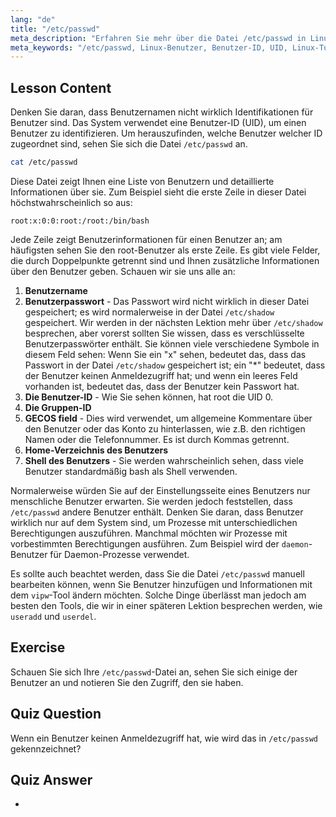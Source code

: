 ```yaml
---
lang: "de"
title: "/etc/passwd"
meta_description: "Erfahren Sie mehr über die Datei /etc/passwd in Linux, verstehen Sie die Felder der Benutzerinformationen und wie UIDs funktionieren. Erkunden Sie diese essentielle Konfigurationsdatei."
meta_keywords: "/etc/passwd, Linux-Benutzer, Benutzer-ID, UID, Linux-Tutorial, Anfänger, Anleitung, Linux-Befehle"
---
```


## Lesson Content

Denken Sie daran, dass Benutzernamen nicht wirklich Identifikationen für Benutzer sind. Das System verwendet eine Benutzer-ID (UID), um einen Benutzer zu identifizieren. Um herauszufinden, welche Benutzer welcher ID zugeordnet sind, sehen Sie sich die Datei `/etc/passwd` an.

```bash
cat /etc/passwd
```

Diese Datei zeigt Ihnen eine Liste von Benutzern und detaillierte Informationen über sie. Zum Beispiel sieht die erste Zeile in dieser Datei höchstwahrscheinlich so aus:

```plaintext
root:x:0:0:root:/root:/bin/bash
```

Jede Zeile zeigt Benutzerinformationen für einen Benutzer an; am häufigsten sehen Sie den root-Benutzer als erste Zeile. Es gibt viele Felder, die durch Doppelpunkte getrennt sind und Ihnen zusätzliche Informationen über den Benutzer geben. Schauen wir sie uns alle an:

1. **Benutzername**
2. **Benutzerpasswort** - Das Passwort wird nicht wirklich in dieser Datei gespeichert; es wird normalerweise in der Datei `/etc/shadow` gespeichert. Wir werden in der nächsten Lektion mehr über `/etc/shadow` besprechen, aber vorerst sollten Sie wissen, dass es verschlüsselte Benutzerpasswörter enthält. Sie können viele verschiedene Symbole in diesem Feld sehen: Wenn Sie ein "x" sehen, bedeutet das, dass das Passwort in der Datei `/etc/shadow` gespeichert ist; ein "\*" bedeutet, dass der Benutzer keinen Anmeldezugriff hat; und wenn ein leeres Feld vorhanden ist, bedeutet das, dass der Benutzer kein Passwort hat.
3. **Die Benutzer-ID** - Wie Sie sehen können, hat root die UID 0.
4. **Die Gruppen-ID**
5. **GECOS field** - Dies wird verwendet, um allgemeine Kommentare über den Benutzer oder das Konto zu hinterlassen, wie z.B. den richtigen Namen oder die Telefonnummer. Es ist durch Kommas getrennt.
6. **Home-Verzeichnis des Benutzers**
7. **Shell des Benutzers** - Sie werden wahrscheinlich sehen, dass viele Benutzer standardmäßig bash als Shell verwenden.

Normalerweise würden Sie auf der Einstellungsseite eines Benutzers nur menschliche Benutzer erwarten. Sie werden jedoch feststellen, dass `/etc/passwd` andere Benutzer enthält. Denken Sie daran, dass Benutzer wirklich nur auf dem System sind, um Prozesse mit unterschiedlichen Berechtigungen auszuführen. Manchmal möchten wir Prozesse mit vorbestimmten Berechtigungen ausführen. Zum Beispiel wird der `daemon`-Benutzer für Daemon-Prozesse verwendet.

Es sollte auch beachtet werden, dass Sie die Datei `/etc/passwd` manuell bearbeiten können, wenn Sie Benutzer hinzufügen und Informationen mit dem `vipw`-Tool ändern möchten. Solche Dinge überlässt man jedoch am besten den Tools, die wir in einer späteren Lektion besprechen werden, wie `useradd` und `userdel`.

## Exercise

Schauen Sie sich Ihre `/etc/passwd`-Datei an, sehen Sie sich einige der Benutzer an und notieren Sie den Zugriff, den sie haben.

## Quiz Question

Wenn ein Benutzer keinen Anmeldezugriff hat, wie wird das in `/etc/passwd` gekennzeichnet?

## Quiz Answer

-
